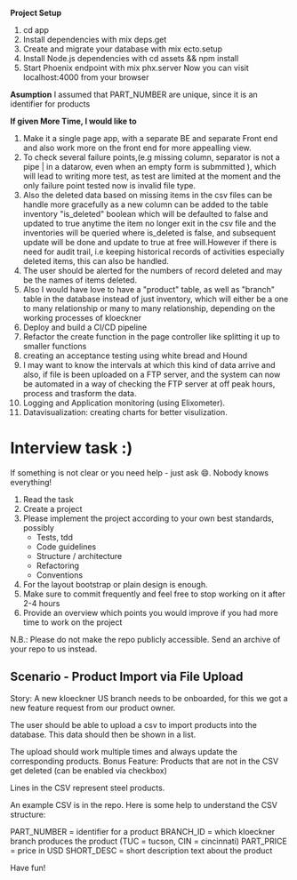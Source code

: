 **Project Setup**

1. cd app
2. Install dependencies with mix deps.get
3. Create and migrate your database with mix ecto.setup
4. Install Node.js dependencies with cd assets && npm install
5. Start Phoenix endpoint with mix phx.server
Now you can visit localhost:4000 from your browser


**Asumption**
 I assumed that PART_NUMBER  are unique, since it is an identifier for products

**If given More Time, I would like to**

1. Make it a single page app, with a separate BE and separate Front end and also work more on the front end for more appealling view.
2. To check several failure points,(e.g missing column, separator is not a pipe | in a datarow, even when an empty form is submmitted ), which will lead to writing more test, as test are limited at the moment and the only failure point tested now is invalid file type.
3. Also the deleted data based on missing items in the csv files can be handle more gracefully as a new column can be added to the table inventory "is_deleted" boolean which will be defaulted to false and updated to true anytime the item no longer exit in the csv file and the inventories will be queried where is_deleted is false, and subsequent update will be done and update to true at free will.However if there is need for audit trail, i.e keeping historical records of activities especially deleted items, this can also be handled.
4. The user should be alerted for the numbers of record deleted and may be the names of items deleted.
5. Also I would have love to have a "product" table, as well as "branch" table in the database instead of just inventory,
which will either be a one to many relationship or many to many relationship, depending on the working processes of kloeckner 
6. Deploy and build a CI/CD pipeline
7. Refactor the create function in the page controller like splitting it up to smaller functions
8. creating an acceptance testing using white bread and Hound
9. I may want to know the intervals at which this kind of data arrive and also, if file is been uploaded on a FTP server, and the system can now be automated in a way of checking the FTP server at off peak hours, process and trasform the data.
10. Logging and Application monitoring (using Elixometer).
11. Datavisualization: creating charts for better visulization.



Interview task :)
===============================

If something is not clear or you need help - just ask :smile:. Nobody knows everything!

1. Read the task
2. Create a project
3. Please implement the project according to your own best standards, possibly
   - Tests, tdd
   - Code guidelines
   - Structure / architecture
   - Refactoring
   - Conventions
4. For the layout bootstrap or plain design is enough.
5. Make sure to commit frequently and feel free to stop working on it after 2-4 hours
6. Provide an overview which points you would improve if you had more time to work on the project

N.B.: Please do not make the repo publicly accessible. Send an archive of your repo to us instead.

Scenario - Product Import via File Upload
---------------------------

Story: A new kloeckner US branch needs to be onboarded, for this we got a new feature request from our product owner.

The user should be able to upload a csv to import products into the database. This data should then be shown in a list.

The upload should work multiple times and always update the corresponding products.
Bonus Feature: Products that are not in the CSV get deleted (can be enabled via checkbox)

Lines in the CSV represent steel products.

An example CSV is in the repo.
Here is some help to understand the CSV structure:

PART_NUMBER = identifier for a product
BRANCH_ID = which kloeckner branch produces the product (TUC = tucson, CIN = cincinnati)
PART_PRICE = price in USD
SHORT_DESC = short description text about the product

Have fun!
